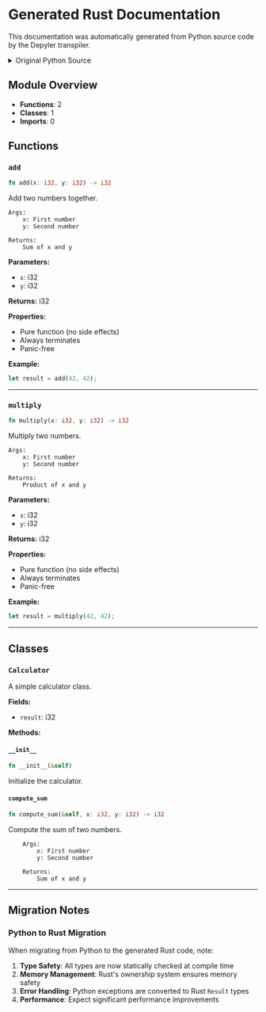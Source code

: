 # Generated Rust Documentation

This documentation was automatically generated from Python source code by the Depyler transpiler.

<details>
<summary>Original Python Source</summary>

```python
#!/usr/bin/env python3
"""Minimal example for documentation generation."""


def add(x: int, y: int) -> int:
    """Add two numbers together.
    
    Args:
        x: First number
        y: Second number
        
    Returns:
        Sum of x and y
    """
    return x + y


def multiply(x: int, y: int) -> int:
    """Multiply two numbers.
    
    Args:
        x: First number
        y: Second number
        
    Returns:
        Product of x and y
    """
    return x * y


class Calculator:
    """A simple calculator class."""
    
    def __init__(self):
        """Initialize the calculator."""
        self.result = 0
    
    def compute_sum(self, x: int, y: int) -> int:
        """Compute the sum of two numbers.
        
        Args:
            x: First number
            y: Second number
            
        Returns:
            Sum of x and y
        """
        self.result = x + y
        return self.result
```

</details>

## Module Overview

- **Functions**: 2
- **Classes**: 1
- **Imports**: 0


## Functions

### `add`

```rust
fn add(x: i32, y: i32) -> i32
```

Add two numbers together.
    
    Args:
        x: First number
        y: Second number
        
    Returns:
        Sum of x and y
    

**Parameters:**
- `x`: i32
- `y`: i32

**Returns:** i32

**Properties:**
- Pure function (no side effects)
- Always terminates
- Panic-free

**Example:**

```rust
let result = add(42, 42);
```

---

### `multiply`

```rust
fn multiply(x: i32, y: i32) -> i32
```

Multiply two numbers.
    
    Args:
        x: First number
        y: Second number
        
    Returns:
        Product of x and y
    

**Parameters:**
- `x`: i32
- `y`: i32

**Returns:** i32

**Properties:**
- Pure function (no side effects)
- Always terminates
- Panic-free

**Example:**

```rust
let result = multiply(42, 42);
```

---


## Classes

### `Calculator`

A simple calculator class.

**Fields:**
- `result`: i32

**Methods:**

#### `__init__`
```rust
fn __init__(&self)
```
Initialize the calculator.

#### `compute_sum`
```rust
fn compute_sum(&self, x: i32, y: i32) -> i32
```
Compute the sum of two numbers.
        
        Args:
            x: First number
            y: Second number
            
        Returns:
            Sum of x and y
        

---


## Migration Notes

### Python to Rust Migration

When migrating from Python to the generated Rust code, note:

1. **Type Safety**: All types are now statically checked at compile time
2. **Memory Management**: Rust's ownership system ensures memory safety
3. **Error Handling**: Python exceptions are converted to Rust `Result` types
4. **Performance**: Expect significant performance improvements

